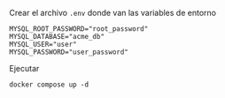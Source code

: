 
Crear el archivo `.env` donde van las variables de entorno

```
MYSQL_ROOT_PASSWORD="root_password"
MYSQL_DATABASE="acme_db"
MYSQL_USER="user"
MYSQL_PASSWORD="user_password"
```

Ejecutar

```
docker compose up -d
```


